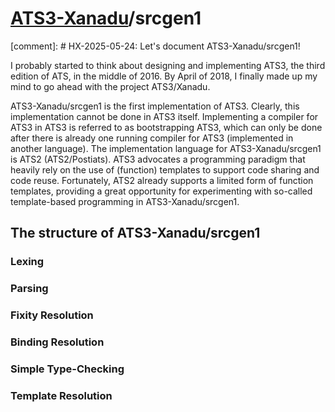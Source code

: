 # [ATS3-Xanadu](http://www.ats-lang.org/)/srcgen1

[comment]: # HX-2025-05-24: Let's document ATS3-Xanadu/srcgen1!

I probably started to think about designing and implementing ATS3,
the third edition of ATS, in the middle of 2016. By April of 2018,
I finally made up my mind to go ahead with the project ATS3/Xanadu.

ATS3-Xanadu/srcgen1 is the first implementation of ATS3.
Clearly, this implementation cannot be done in ATS3 itself.
Implementing a compiler for ATS3 in ATS3 is referred to as
bootstrapping ATS3, which can only be done after there is already
one running compiler for ATS3 (implemented in another language).
The implementation language for ATS3-Xanadu/srcgen1 is ATS2
(ATS2/Postiats). ATS3 advocates a programming paradigm that heavily
rely on the use of (function) templates to support code sharing and
code reuse. Fortunately, ATS2 already supports a limited form of
function templates, providing a great opportunity for experimenting
with so-called template-based programming in ATS3-Xanadu/srcgen1.

## The structure of ATS3-Xanadu/srcgen1

### Lexing

### Parsing

### Fixity Resolution

### Binding Resolution

### Simple Type-Checking

### Template Resolution

<!--
########################################################################
-->
